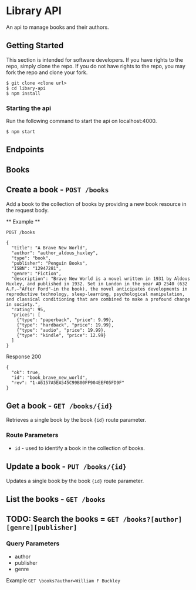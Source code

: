# Library API

An api to manage books and their authors.

## Getting Started

This section is intended for software developers.  If you have rights to the repo, simply clone the repo.  If you do not have rights to the repo, you may fork the repo and clone your fork.  

```
$ git clone <clone url>
$ cd libary-api
$ npm install
```

### Starting the api

Run the following command to start the api on localhost:4000.

```
$ npm start
```

## Endpoints

## Books

## Create a book - `POST /books`

Add a book to the collection of books by providing a new book resource in the request body.

** Example **

```
POST /books

{
  "title": "A Brave New World",
  "author": "author_aldous_huxley",
  "type": "book",
  "publisher": "Penguin Books",
  "ISBN": "12947281",
  "genre": "Fiction",
  "description": "Brave New World is a novel written in 1931 by Aldous Huxley, and published in 1932. Set in London in the year AD 2540 (632 A.F.—"After Ford"—in the book), the novel anticipates developments in reproductive technology, sleep-learning, psychological manipulation, and classical conditioning that are combined to make a profound change in society.",
  "rating": 95,
  "prices": [
    {"type": "paperback", "price": 9.99},
    {"type": "hardback", "price": 19.99},
    {"type": "audio", "price": 19.99},
    {"type": "kindle", "price": 12.99}
  ]
}
```

Response 200

```
{
  "ok": true,
  "id": "book_brave_new_world",
  "rev": "1-A6157A5EA545C99B00FF904EEF05FD9F"
}
```


## Get a book - `GET /books/{id}`

Retrieves a single book by the book `{id}` route parameter.  


### Route Parameters

  - `id` - used to identify a book in the collection of books.

## Update a book - `PUT /books/{id}`

Updates a single book by the book `{id}` route parameter.



## List the books - `GET /books`

## TODO: Search the books = `GET /books?[author][genre][publisher]`

### Query Parameters

  - author
  - publisher
  - genre

  Example `GET \books?author=William F Buckley`
